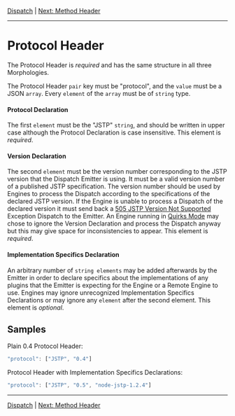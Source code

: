 [Dispatch](index.md) | [Next: Method Header](method.md)

---

Protocol Header
===============

The Protocol Header is _required_ and has the same structure in all three Morphologies.

The Protocol Header `pair` key must be "protocol", and the `value` must be a JSON `array`. Every `element` of the `array` must be of `string` type. 

#### Protocol Declaration

The first `element` must be the "JSTP" `string`, and should be written in upper case although the Protocol Declaration is case insensitive. This element is _required_.

#### Version Declaration

The second `element` must be the version number corresponding to the JSTP version that the Dispatch Emitter is using. It must be a valid version number of a published JSTP specification. The version number should be used by Engines to process the Dispatch according to the specifications of the declared JSTP version. If the Engine is unable to process a Dispatch of the declared version it must send back a [505 JSTP Version Not Supported](https://github.com/southlogics/jstp-rfc/blob/master/version/0.5/syntax/status-code.md#505-jstp-version-not-supported) Exception Dispatch to the Emitter. An Engine running in [Quirks Mode](https://github.com/southlogics/jstp-rfc/blob/master/version/0.5/vocabulary.md#quirks-mode) may chose to ignore the Version Declaration and process the Dispatch anyway but this may give space for inconsistencies to appear. This element is _required_.

#### Implementation Specifics Declaration

An arbitrary number of `string elements` may be added afterwards by the Emitter in order to declare specifics about the implementations of any plugins that the Emitter is expecting for the Engine or a Remote Engine to use. Engines may ignore unrecognized Implementation Specifics Declarations or may ignore any `element` after the second element. This element is _optional_.

Samples
-------

Plain 0.4 Protocol Header:

```javascript
"protocol": ["JSTP", "0.4"]
```

Protocol Header with Implementation Specifics Declarations:

```javascript
"protocol": ["JSTP", "0.5", "node-jstp-1.2.4"]
```

---

[Dispatch](index.md) | [Next: Method Header](method.md)
